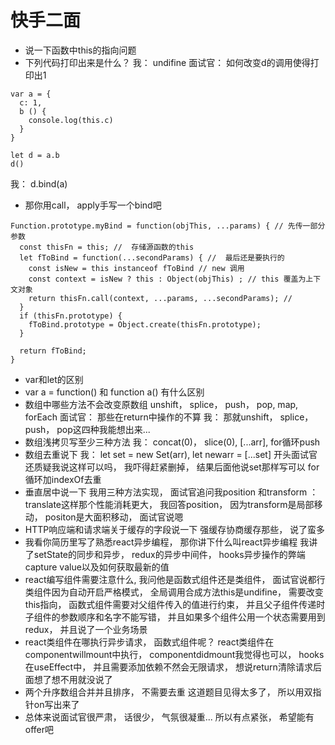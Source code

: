 # 快手二面
- 说一下函数中this的指向问题
- 下列代码打印出来是什么？ 我： undifine 面试官： 如何改变d的调用使得打印出1
```
var a = {
  c: 1,
  b () {
    console.log(this.c)
  }
}

let d = a.b
d()
```
我： d.bind(a)
- 那你用call， apply手写一个bind吧
```
Function.prototype.myBind = function(objThis, ...params) { // 先传一部分参数
  const thisFn = this; //  存储源函数的this
  let fToBind = function(...secondParams) { //  最后还是要执行的
    const isNew = this instanceof fToBind // new 调用
    const context = isNew ? this : Object(objThis) ; // this 覆盖为上下文对象
    return thisFn.call(context, ...params, ...secondParams); // 
  }
  if (thisFn.prototype) {
    fToBind.prototype = Object.create(thisFn.prototype);
  }
  
  return fToBind; 
}

```
- var和let的区别
- var a = function() 和 function a() 有什么区别
- 数组中哪些方法不会改变原数组  unshift， splice， push， pop, map, forEach 面试官： 那些在return中操作的不算 我： 那就unshift， splice， push， pop这四种我能想出来...
- 数组浅拷贝写至少三种方法
我： concat(0)， slice(0), [...arr], for循环push
- 数组去重说下
我： let set = new Set(arr), let newarr = [...set]
开头面试官还质疑我说这样可以吗， 我吓得赶紧删掉， 结果后面他说set那样写可以
for循环加indexOf去重
- 垂直居中说一下
我用三种方法实现， 面试官追问我position 和transform ： translate这样那个性能消耗更大， 我回答position， 因为transform是局部移动， positon是大面积移动， 面试官说嗯
- HTTP响应端和请求端关于缓存的字段说一下
强缓存协商缓存那些， 说了蛮多
- 我看你简历里写了熟悉react异步编程， 那你讲下什么叫react异步编程
我讲了setState的同步和异步， redux的异步中间件， hooks异步操作的弊端capture value以及如何获取最新的值
- react编写组件需要注意什么, 我问他是函数式组件还是类组件， 面试官说都行
类组件因为自动开启严格模式， 全局调用合成方法this是undifine， 需要改变this指向， 函数式组件需要对父组件传入的值进行约束， 并且父子组件传递时子组件的参数顺序和名字不能写错， 并且如果多个组件公用一个状态需要用到redux， 并且说了一个业务场景
- react类组件在哪执行异步请求， 函数式组件呢？
react类组件在componentwillmount中执行， componentdidmount我觉得也可以， hooks在useEffect中， 并且需要添加依赖不然会无限请求， 想说return清除请求后面想了想不用就没说了
- 两个升序数组合并并且排序， 不需要去重
这道题目见得太多了， 所以用双指针on写出来了
- 总体来说面试官很严肃， 话很少， 气氛很凝重... 所以有点紧张， 希望能有offer吧